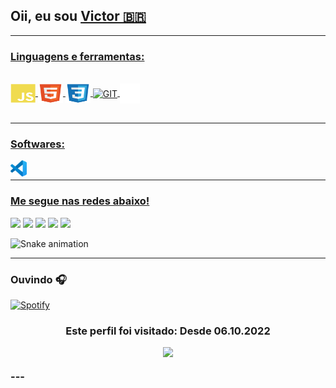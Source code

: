 
## Oii, eu sou <a href="#" target="_blank">Victor 🇧🇷
 
---

  <a href="https://github.com/victordonat0">
  
  
 
  
  ### Linguagens e ferramentas:
  
<div style="display: inline_block"><br>
  <img align="center" alt="Js" height="30" width="40" src="https://raw.githubusercontent.com/devicons/devicon/master/icons/javascript/javascript-plain.svg">
  <img align="center" alt="HTML" height="30" width="40" src="https://raw.githubusercontent.com/devicons/devicon/master/icons/html5/html5-original.svg">
  <img align="center" alt="CSS" height="30" width="40" src="https://raw.githubusercontent.com/devicons/devicon/master/icons/css3/css3-original.svg">
  <img align="center" alt="GIT" height="30" width="40" src="https://www.vectorlogo.zone/logos/git-scm/git-scm-icon.svg">
  <img align="center" alt="GITHUB" height="32" width="32" src="https://github.com/koringascp/koringascp/blob/main/github.svg">
</div>
 
 <br>
  
 ---
  
  ### Softwares:

<img align="left" alt="Visual Studio Code" width="26px" src="https://raw.githubusercontent.com/github/explore/80688e429a7d4ef2fca1e82350fe8e3517d3494d/topics/visual-studio-code/visual-studio-code.png" />
  
 <br>
  
 ---
  
  ### Me segue nas redes abaixo!
 

  <a href="https://www.youtube.com/Saiyd" target="_blank"><img src="https://img.shields.io/badge/YouTube-FF0000?style=for-the-badge&logo=youtube&logoColor=white" target="_blank"></a>
  <a href="https://instagram.com/#" target="_blank"><img src="https://img.shields.io/badge/-Instagram-%23E4405F?style=for-the-badge&logo=instagram&logoColor=white" target="_blank"></a>
 <a href="https://discord.gg/" target="_blank"><img src="https://img.shields.io/badge/Discord-7289DA?style=for-the-badge&logo=discord&logoColor=white" target="_blank"></a> 
  <a href = "mailto:###.com"><img src="https://img.shields.io/badge/-Gmail-%23333?style=for-the-badge&logo=gmail&logoColor=white" target="_blank"></a>
  <a href="https://www.linkedin.com/in/" target="_blank"><img src="https://img.shields.io/badge/-LinkedIn-%230077B5?style=for-the-badge&logo=linkedin&logoColor=white" target="_blank"></a> 
 
![Snake animation](https://github.com/victordonat0/victordonat0/blob/output/github-contribution-grid-snake.svg)


---



### Ouvindo 🎧

[![Spotify](https://github-readme-remake.vercel.app/api/spotify)](https://open.spotify.com/user/victordonat0)
<br/>
   <h3><p align="center">Este perfil foi visitado: Desde 06.10.2022</p> <p align="center"> <img alingn="center" src="https://profile-counter.glitch.me/victordonat0/count.svg"/> </p>
---
